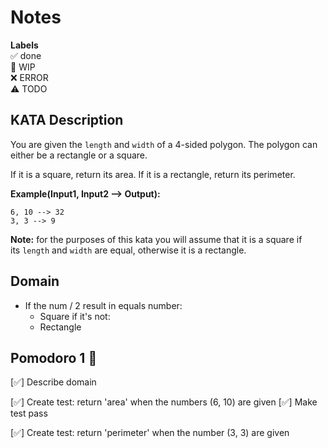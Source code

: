 # Notes

**Labels**  
✅ done  
🚧 WIP  
❌ ERROR  
⚠️ TODO

## KATA Description
You are given the `length` and `width` of a 4-sided polygon. The polygon can either be a rectangle or a square.

If it is a square, return its area. If it is a rectangle, return its perimeter.

**Example(Input1, Input2 --> Output):**

```
6, 10 --> 32
3, 3 --> 9
```

**Note:** for the purposes of this kata you will assume that it is a square if its `length` and `width` are equal, otherwise it is a rectangle.

## Domain
- If the num / 2 result in equals number:
  - Square
  if it's not:
  - Rectangle 

## Pomodoro 1 🍅

[✅] Describe domain

[✅] Create test: return 'area' when the numbers (6, 10) are given
[✅] Make test pass

[✅] Create test: return 'perimeter' when the number (3, 3) are given